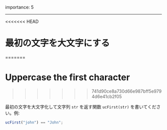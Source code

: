importance: 5

---

<<<<<<< HEAD
# 最初の文字を大文字にする
=======
# Uppercase the first character
>>>>>>> 741d90ce8a730d66e987bff5e9794d6e41cb2f05

最初の文字を大文字化して文字列 `str` を返す関数 `ucFirst(str)` を書いてください。例:

```js
ucFirst("john") == "John";
```
